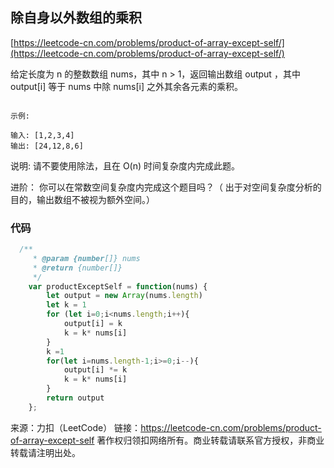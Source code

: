 ## 除自身以外数组的乘积

[https://leetcode-cn.com/problems/product-of-array-except-self/](https://leetcode-cn.com/problems/product-of-array-except-self/)




给定长度为 n 的整数数组 nums，其中 n > 1，返回输出数组 output ，其中 output[i] 等于 nums 中除 nums[i] 之外其余各元素的乘积。

```

示例:

输入: [1,2,3,4]
输出: [24,12,8,6]
```
说明: 请不要使用除法，且在 O(n) 时间复杂度内完成此题。

进阶：
你可以在常数空间复杂度内完成这个题目吗？（ 出于对空间复杂度分析的目的，输出数组不被视为额外空间。）



### 代码

```javascript
  /**
     * @param {number[]} nums
     * @return {number[]}
     */
    var productExceptSelf = function(nums) {
        let output = new Array(nums.length)
        let k = 1
        for (let i=0;i<nums.length;i++){
            output[i] = k
            k = k* nums[i]
        }
        k =1
        for(let i=nums.length-1;i>=0;i--){
            output[i] *= k
            k = k* nums[i]
        }
        return output
    };
```


来源：力扣（LeetCode）
链接：https://leetcode-cn.com/problems/product-of-array-except-self
著作权归领扣网络所有。商业转载请联系官方授权，非商业转载请注明出处。
